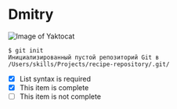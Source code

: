 # Dmitry
![Image of Yaktocat](https://octodex.github.com/images/yaktocat.png)

``` 
$ git init 
Инициализированный пустой репозиторий Git в /Users/skills/Projects/recipe-repository/.git/ 
```

- [x] List syntax is required
- [x] This item is complete
- [ ] This item is not complete
